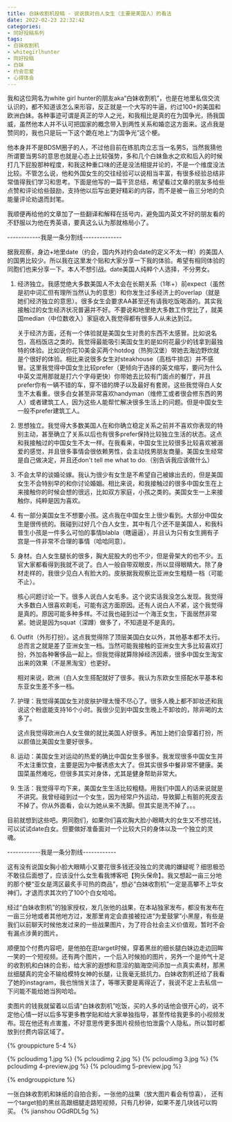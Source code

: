 ```yaml
---
title: 白妹收割机投稿 - 说说我对白人女生（主要是美国人）的看法
date: 2022-02-23 22:32:42
categories:
- 同好投稿系列
tags:
- 白妹收割机
- whitegirlhunter
- 同好投稿
- 白妹
- 约会恋爱
- 心得体会
---
```


我和这位网名为white girl hunter的朋友aka“白妹收割机”，也是在地里私信交流认识的，都不知道该怎么来形容，反正就是一个大写的牛逼，约过100+的美国和欧洲白妹。各种事迹可谓是真正的华人之光，和我相比是真的在为国争光，扬我国威，虽然他本人并不认可把国家的概念带入到两性关系和婚恋这方面来。这点我是赞同的，我也只是玩一下这个跪在地上“为国争光”这个梗。

他本身并不是BDSM圈子的人，不过他目前在练肌肉立志当一名男S，当然我猜他所谓要当男S的意思也就是心态上比较强势，多和几个白妹鱼水之欢和后入的时候打几下屁股那种程度，和我这种重口味的还是没法相提并论的，不是一个维度没法比较。不管怎么说，他和外国女生的交往经验可以说相当丰富，有很多经验总结非常值得我们学习和思考。下面是他写的一篇干货总结，希望看过文章的朋友多给些点赞和评论给些鼓励，支持他以后写出更好精彩的内容，而不是被一亩三分地的负能量评论劝退而封笔。

我顺便再给他的文章加了一些翻译和解释在括号内，避免国内英文不好的朋友看的不舒服以为他在秀英语，要真这么认为那就格局小了。

<!-- more -->

------------我是一条分割线--------------

据我观察，身边+地里date（约会，国内外对约会date的定义不太一样）的美国人的国男比较少。所以我在这里发个贴和大家分享一下我的体验。希望有相同体验的同胞们也来分享一下。本人不想引战。date美国人纯粹个人选择，不分男女。

1. 经济独立。我感觉绝大多数美国人不太会在长期关系（1年+）前expect（虽然是初中词汇但有理所当然认为的意思）和你发生过多经济上的overlap（就是她们经济独立的意思）。很多女生会要求AA甚至还有请我吃饭喝酒的。其实我接触过的女生经济状况普遍并不好。不要说和地里绝大多数工作党比了，就美国median（中位数收入）家庭收入我觉得都有很多人从未达到过。


	关于经济方面，还有一个体验就是美国女生对贵的东西不太感冒。比如说名包，高档饭店之类的。我觉得最能吸引美国女生的是如何花最少的钱拿到最独特的体验。比如说你花10美金买两个hotdog（热狗汉堡）带她去海边野炊就是个很好的体验。相比来说很多女生对steakhouse（高档牛排店）并不感冒。这里我觉得中国女生比较prefer（更倾向于选择的英文缩写，要问为什么中英文混用那就是打六个字母更快）你带她去比较有门面点的餐厅，并且prefer你有一辆不错的车，穿不错的牌子以及最好有套房。这些我觉得白人女生不太看重。很多白女甚至非常喜欢handyman（维修工或者很会修东西的男人）或者建筑工人，因为这些人能帮忙解决很多生活上的问题。但是中国女生一般不prefer建筑工人。

2. 思想独立。我觉得大多数美国人在和你确立稳定关系之前并不喜欢你表现的特别主动，甚至确立了关系以后也有很多prefer保持比较独立生活的状态。这点和我接触过的中国女生不太一样。在我看来，中国女生比较很多比较喜欢被溺爱的感觉，并且很多事情会很依赖男性，会主动找男朋友商量。美国女生经常是自己做决定，并且还don't tell me what to do.（别告诉我应该做什么）

3. 不会太早的谈婚论嫁。我认为很少有女生是不希望自己被嫁出去的，但是美国女生不会特别早的和你讨论婚姻。相比来说，和我接触过的很多中国女生在上来接触你的时候会想的很远，比如双方家庭，小孩之类的。美国女生一上来接触你，纯粹是因为喜欢。

4. 有一部分美国女生不想要小孩。这点我在中国女生上很少看到。大部分中国女生是很传统的。我碰到过好几个白人女生，其中有几个还不是美国人，和我科普生小孩是一件多么可怕的事情blabla（瞎逼逼），并且认为只有女生拥有子宫是一件非常不合理的事情（哈哈同意）。

5. 身材。白人女生腿长的很多，胸大屁股大的也不少，但是骨架大的也不少。五官大家都看得到我就不说了。白人一般自带双眼皮，所以显得眼睛大。除了身材走样的，我很少见白人有脸大的。皮肤据我观察比亚洲女生粗糙一档（可能不止）。

	核心问题讨论一下。很多人说白人女毛多。这个说实话我没怎么发现。我觉得大多数白人很喜欢剃毛，可能有这方面原因。还有人说白人不紧，这个我觉得是真的。原因可能多种多样。不过我也碰到过一个海王女生，下面居然非常紧。她说是因为squat（深蹲）做多了，不知道是不是真的。

6. Outfit（外形打扮）。这点我觉得除了顶层美国白女以外，其他基本都不太行。总而言之就是差了亚洲女生一档。当然可能我接触的亚洲女生大多比较喜欢打扮，外加各种奢侈品一起上。但我觉得就算除掉经济因素，很多中国女生淘宝出来的效果（不是黑淘宝）也更好。

	相对来说，欧洲（白人女生搭配就好了很多。我认为东欧女生搭配水平基本和东亚女生差不多一档。

7. 护理：我觉得美国女生对皮肤护理太慢不尽心了。很多人晚上都不卸妆还和我说这个粉底能支持16个小时。我很少见到中国女生晚上不卸妆的，除非喝的太多了。

	这点我觉得欧洲白人女生做的就比美国人好很多。再加上她们会穿着打扮，所以颜值比美国女生要好很多。

8. 运动：美国女生对运动的热爱的确比中国女生多很多。我发现很多中国女生并不太注重饮食，主要是因为中餐诱惑太大了。但其实很多中餐非常不健康。美国菜虽然难吃，但很多其实对身体，尤其是健身帮助非常大。

9. 生活：我觉得平均下来，美国女生生活比较粗糙。用我们中国人的话来说就是不讲究。我曾经碰到过一个女生，因为经常户外运动，导致脚上有脏的死皮去不掉了。你从外面看，会以为她从来不洗脚。但其实是洗不掉了。。。

目前就想到这些吧。男同胞们，如果你们喜欢胸大脸小眼睛大的女生又不想花钱，可以试试date白女。但要做好准备面对一个比较大只的身体以及一个独立的灵魂。

------------我是一条分割线------------

这有没有说国女胸小脸大眼睛小又要花很多钱还没独立的灵魂的嫌疑呢？细思极恐不敢往后面想了，应该没什么女生看我博客吧【狗头保命】。我又想起一亩三分地的那个梗“亚女是湾区最炙手可热的商品”，想必“白妹收割机”一定是高攀不上华女神们，才退而求其次约了100个白女哈哈。

经过“白妹收割机”的独家授权，发几张他的战果，在本站独家发布，都没有发布在一亩三分地或者其他地方过，发那里肯定会直接被拉进“为爱鼓掌”小黑屋，有些是我们以前聊天时候他发过来的一些战果图片，为了符合社会主义价值观，暂时不会有漏点涉黄的图片。

顺便加个付费内容吧，是他拍在逛target时候，穿着黑丝的细长腿白妹边走边回眸一笑的一个短视频。还有两个图片，一个后入时候拍的图片，另外一个是帅气十足的收割机和白妹的合影，给大家的遐想和意淫的脑海空间添加一点真实素材，那黑丝细腿真的完全不输给模特女神的长腿，让我毫无抵抗力。白妹收割机还给了我看了她的instagram，我也悄悄关注了，等哪天要是离得近了，我说不定上去私信一下问能不能给她当狗哈哈。

卖图片的钱我就留着以后请“白妹收割机”吃饭，买的人多的话他会很开心的，说不定他心情一好以后多写更多教学贴和给大家单独指导，甚至传给我更多的小视频发布。现在他还有点害羞，不好意思传更多图片视频也怕泄露个人隐私，所以暂时都放到付费内容区域了。

{% grouppicture 5-4 %}

{% pcloudimg 1.jpg %}
{% pcloudimg 2.jpg %}
{% pcloudimg 3.jpg %}
{% pcloudimg 4-preview.jpg %}
{% pcloudimg 5-preview.jpg %}

{% endgrouppicture %}


一张白妹收割机和妹纸的自拍合影，一张他的战果（放大图片看会有惊喜）， 还有一个target拍的黑丝高跟细腿走路短视频，只有几秒钟，如果不差几块钱可以购买。
{% jianshou OGdRDL5g %}
